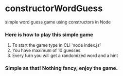 # constructorWordGuess
simple word guess game using constructors in Node

### Here is how to play this simple game

1. To start the game type in CLI 'node index.js'
2. You have maximum of 10 guesses
3. Every turn you will get a randomized word and a hint

### Simple as that! Nothing fancy, enjoy the game.
